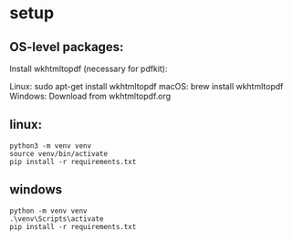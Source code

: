 # setup

## OS-level packages:

Install wkhtmltopdf (necessary for pdfkit):

Linux: sudo apt-get install wkhtmltopdf
macOS: brew install wkhtmltopdf
Windows: Download from wkhtmltopdf.org

## linux:
```
python3 -m venv venv
source venv/bin/activate
pip install -r requirements.txt
```

## windows
```
python -m venv venv
.\venv\Scripts\activate
pip install -r requirements.txt
```

